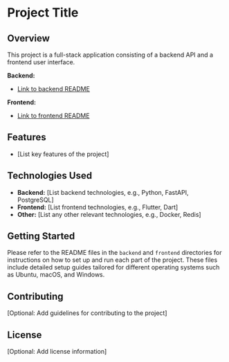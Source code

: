 # Project Title

## Overview

This project is a full-stack application consisting of a backend API and a frontend user interface. 

**Backend:**

*   [Link to backend README](./backend/README.md)

**Frontend:**

*   [Link to frontend README](./frontend/README.md)

## Features

*   [List key features of the project]

## Technologies Used

*   **Backend:** [List backend technologies, e.g., Python, FastAPI, PostgreSQL]
*   **Frontend:** [List frontend technologies, e.g., Flutter, Dart]
*   **Other:** [List any other relevant technologies, e.g., Docker, Redis]

## Getting Started

Please refer to the README files in the `backend` and `frontend` directories for instructions on how to set up and run each part of the project. These files include detailed setup guides tailored for different operating systems such as Ubuntu, macOS, and Windows.

## Contributing

[Optional: Add guidelines for contributing to the project]

## License

[Optional: Add license information]
